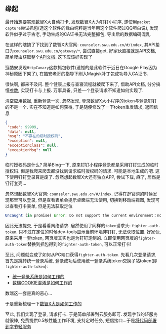 ## 缘起

最开始想要实现数智X大自动打卡, 发现数智X大为钉钉小程序, 遂使用`packet capture`尝试抓包(选这个软件的缘由纯粹是当年用这个软件爬过QQ坦白说), 发现软件似乎过于古老, 手动生成的CA证书无法完整抓包, 导出后的数据编码混乱.

在这样的瞎搞了下找到了数智X大官网: `counselor.swu.edu.cn/#/index`, 其API接口为`counselor.swu.edu.cn/gateway/*`, 尝试直接get, 好家伙直接就是API文档, 简单爬虫获取整个[API文档](../apis-szxd-docs/index.json). 这下应该好实现了

逛酷安发现`HttpCanary`这款抓包软件(遗憾的是此软件于近日在Google Play因为神秘原因下架了), 在酷安老哥的指导下刷入Magisk补丁包成功导入CA证书.

很快啊, 都来不及闪. 整个健康上报与查寝流程就被爬下来了, 借助API文档, 分分搞懂[参数](../apis-clock-in-used/index.md), 实现打卡与上报. 万事具备, 只差一个登录请求不知道如何实现了.

清空应用数据, 重新登录一次, 忽然发现, 登录数智X大小程序的token与登录钉钉的不是一个. 实在不知道是如何获得, 于是随便修改了一下token重发请求, 返回信息

```json
{
 "code": 99999,
 "data": null,
 "msg": "不存在的临时授权码",
 "exception": null,
 "exceptionClass": null,
 "exceptionMsg": null
}
```

临时授权码是什么? 简单Bing一下, 原来钉钉小程序登录都是采用钉钉生成的临时授权码. 但是我爬来爬去都没找到请求临时授权码的请求. 可能是本地生成的吧. 这下使用钉钉登录算是废了. 忽然想起数智X大还有独立APP, 尝试下载, 麻了, 居然是钉钉套壳...

忽然想起数智X大官网: `counselor.swu.edu.cn/#/index`. 记得在逛官网的时候发现那里可以登录, 但是查看表单会提示桌面端无法使用, 切换到移动端视图, 发现可以查看打卡表单, 但是无法获取定位

```js
Uncaught (in promise) Error: Do not support the current environment：notInDingTalk
```

因此无法提交, 于是看看网络请求. 居然使用了同样的`token`请求头: `fighter-auth-token`. 只不过在定位的时候dev-tools显示当前环境非钉钉, 无法获取位置. 好家伙, 原来采用一套token, 网页版其实也是为钉钉定制的. 立即使用网页版的`fighter-auth-token`替换到抓包得到的`fighter-auth-token`, 可以正常打卡!

至此, 问题就变成了如何从PC端口获得`fighter-auth-token`. 先看几次登录请求, 首先是跳转统一登录系统, 登录成功后使用统一登录系统token交换子站token(即`fighter-auth-token`): 

- [统一登录系统是如何工作的](./统一登录系统是如何工作的.md)  
- [数瑞COOKIE混淆是如何工作的](./数瑞COOKIE混淆是如何工作的.md)  

数瑞这一套是真的恶心...

于是重新梳理一下[数智X大是如何工作的](./数智X大是如何工作的.md)

至此, 我们实现了登录, 请求打卡. 于是简单部署到云服务即可. 发现字节的轻服务就很棒, 免费提供0.5核性能工作环境, 支持定时任务, 短信接口...于是[将代码部署到字节轻服务](./部署到轻服务.md)